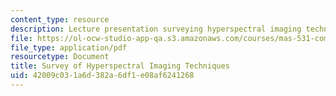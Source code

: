 ```yaml
---
content_type: resource
description: Lecture presentation surveying hyperspectral imaging techniques.
file: https://ol-ocw-studio-app-qa.s3.amazonaws.com/courses/mas-531-computational-camera-and-photography-fall-2009/42009c031a6d382a6df1e08af6241268_MITMAS_531F09_lec08_3.pdf
file_type: application/pdf
resourcetype: Document
title: Survey of Hyperspectral Imaging Techniques
uid: 42009c03-1a6d-382a-6df1-e08af6241268
---
```

